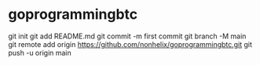 # goprogrammingbtc
git init
git add README.md
git commit -m first commit
git branch -M main
git remote add origin https://github.com/nonhelix/goprogrammingbtc.git
git push -u origin main
